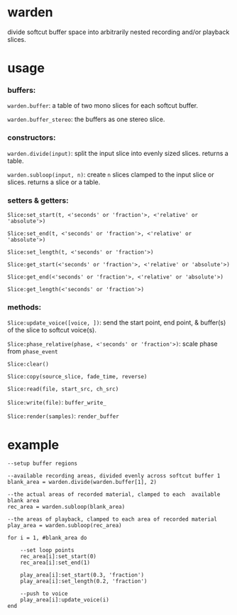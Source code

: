 # warden

divide softcut buffer space into arbitrarily nested recording and/or playback slices.

# usage

### buffers:

`warden.buffer`: a table of two mono slices for each softcut buffer.

`warden.buffer_stereo`: the buffers as one stereo slice.

### constructors:

`warden.divide(input)`: split the input slice into evenly sized slices. returns a table.

`warden.subloop(input, n)`: create `n` slices clamped to the input slice or slices. returns a slice or a table.

### setters & getters:

`Slice:set_start(t, <'seconds' or 'fraction'>, <'relative' or 'absolute'>)` 

`Slice:set_end(t, <'seconds' or 'fraction'>, <'relative' or 'absolute'>)` 

`Slice:set_length(t, <'seconds' or 'fraction'>)` 

`Slice:get_start(<'seconds' or 'fraction'>, <'relative' or 'absolute'>)` 

`Slice:get_end(<'seconds' or 'fraction'>, <'relative' or 'absolute'>)` 

`Slice:get_length(<'seconds' or 'fraction'>)`

### methods:

`Slice:update_voice([voice, ])`: send the start point, end point, & buffer(s) of the slice to softcut voice(s).

`Slice:phase_relative(phase, <'seconds' or 'fraction'>)`: scale phase from `phase_event`

`Slice:clear()`

`Slice:copy(source_slice, fade_time, reverse)`

`Slice:read(file, start_src, ch_src)`

`Slice:write(file)`: `buffer_write_`

`Slice:render(samples)`: `render_buffer`

# example
```
--setup buffer regions

--available recording areas, divided evenly across softcut buffer 1
blank_area = warden.divide(warden.buffer[1], 2)

--the actual areas of recorded material, clamped to each  available blank area
rec_area = warden.subloop(blank_area)

--the areas of playback, clamped to each area of recorded material
play_area = warden.subloop(rec_area)

for i = 1, #blank_area do

    --set loop points
    rec_area[i]:set_start(0)
    rec_area[i]:set_end(1)

    play_area[i]:set_start(0.3, 'fraction')
    play_area[i]:set_length(0.2, 'fraction')
    
    --push to voice
    play_area[i]:update_voice(i)
end
```
